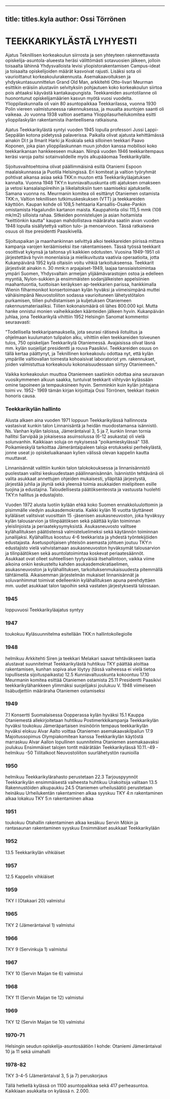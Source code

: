 
---

title: titles.kyla
author: Ossi Törrönen
---


    
# TEEKKARIKYLÄSTÄ LYHYESTI

Ajatus Teknillisen korkeakoulun siirrosta ja sen yhteyteen rakennettavasta opiskelija-asuntola-alueesta heräsi 
välittömästi sotavuosien jälkeen, jolloin toisaalta lähinnä Yhdysvalloista levisi yliopistorakentamisen Campus-ideat ja 
toisaalta opiskelijoiden määrät kasvoivat rajusti. Lisäksi sota oli vaurioittanut korkeakoulurakennusta. 
Asemakaavoituksen ja yhdyskuntasuunnittelun Grand Old Man, arkkitehti Otto-livari Meurman esittikin eräisiin 
alustaviin selvityksiin pohjautuen koko korkeakoulun siirtoa pois ahtaaksi käyvästä kantakaupungista. Teekkareiden 
asuntotilanne oli huonontunut opiskelijamäärien kasvun myötä vuosi vuodelta. Ylioppilaskunnalla oli vain 80 
asuntopaikkaa Teekkarilassa, vuonna 1930 Polin viereen valmistuneessa rakennuksessa, ja muualta asuntojen saanti oli 
vaikeaa. Jo vuonna 1938 valtion asettama Ylioppilasurheilukomitea esitti ylioppilaskylän rakentamista ihanteellisena 
ratkaisuna.

Ajatus Teekkarikylästä syntyi vuoden 1945 lopulla professori Jussi Lappi-Seppälän kotona pidetyssä palaverissa. 
Paikalla olivat ajatusta kehittämässä ainakin Dl:t ja Ilmarit Harki ja Koskiala sekä silloinen teekkari Paavo Koponen, 
joka pian ylioppilaskunnan muun johdon kanssa mobilisoi koko teekkarikansan hankkeeseen mukaan. Niinpä vuoden 
1946 teekkaritempaus keräsi varoja paitsi sotainvalideille myös alkupääomaa Teekkarikylälle.

Sijoitusvaihtoehtoina olivat päällimmäisinä esillä Otaniemi Espoon maalaiskunnassa ja Puotila Helsingissä. Eri komiteat 
ja valtion työryhmät pohtivat aikansa asiaa sekä TKK:n muuton että Teekkarikyläajatuksen kannalta. Vuonna 1948 
TKY:n kunniavaltuuskunta otti ajatuksen omakseen ja vetosi kansalaispiireihin ja liikelaitoksiin tuen saamiseksi 
ajatukselle. Samana vuonna ns. Meurmanin komitea oli esittänyt Otaniemen ostamista TKK:n, Valtion teknillisen 
tutkimuskeskuksen (VTT) ja teekkareiden käyttöön. Kaupan kohde oli 108,5 hehtaaria Kansallis-Osake-Pankin 
omistamista Hagalundin kartanon maista. Kauppahinta olisi 115,5 mmk (108 mk/m2) silloista rahaa. Sitkeiden 
ponnistelujen ja asian hoitamista "keittiönkin kautta" kaupan mahdollistava määräraha saatiin aivan vuoden 1948 lopulla
sisällytettyä valtion tulo- ja menoarvioon. Tässä ratkaiseva osuus oli itse presidentti Paasikivellä.

Sijoituspaikan ja maanhankinnan selvittyä alkoi teekkareiden piirissä mittava kampanja varojen keräämiseksi itse 
rakentamiseen. Tässä työssä teekkarit osoittivat kykynsä ja taitonsa yli kaikkien odotusten. Vuosina 1949-1951 oli 
järjestettävä hyvin monenlaisia ja mielikuvitusta vaativia operaatioita, jotta Kukanpäivänä 1952 kylä oltaisiin voitu 
vihkiä tarkoitukseensa. Teekkarit järjestivät ainakin n. 30 mmk:n arpajaiset-1949, laajaa tanssiaistoimintaa ympäri 
Suomen, Yhdysvaltain armeijan ylijäämävarastojen ostoa ja edelleen myyntiä, Nylon-sukkien ja ensimmäisten 
sodanjälkeisten appelsiinien maahantuontia, tuottoisan keräyksen ap-teekkarien parissa, hankkimalla Wienin 
filharmonikot konsertoimaan kylän hyväksi ja viimeisimpänä muttei vähäisimpänä Neuvostoliiton sodassa vaurioituneen 
lähetystötalon purkamisen, tiilien puhdistamisen ja kuljetuksen Otaniemeen rakennusmateriaaliksi. Tiilien 
kokonaismäärä oli lähes 800.000 kpl. Mutta hanke onnistui monien vaiheikkaiden käänteiden jälkeen hyvin. 
Kukanpäivän juhlaa, jona Teekkarikylä vihittiin 1952 Helsingin Sanomat kommentoi seuraavasti:

"Todellisella teekkaripamauksella, jota seurasi rätisevä ilotulitus ja ohjelmaan kuulumaton tulipalon alku, 
vihittiin eilen teekkareiden toiveunen tulos, 750 opiskelijan Teekkarikylä Otaniemessä. Avajaisissa olivat läsnä 
mm. kylän suojelijat presidentti ja rouva Paasikivi. Teekkareiden osuus on tällä kertaa päättynyt, ja Teknillinen 
korkeakoulu odottaa nyt, että kylän ympärille valtiovallan toimesta kohoaisivat laboratoriot ym. rakennukset, 
joiden valmistuttua korkeakoulu kokonaisuudessaan siirtyy Otaniemeen."

Vaikka korkeakoulun muuttoa Otaniemeen saatiinkin odottaa aina seuraavan vuosikymmenen alkuun saakka, tuntuivat 
teekkarit viihtyvän kylässään omine tapoineen ja tempauksineen hyvin. Semminkin kuin kylän johtajana toimi vv. 1952-
1969 tämän kirjan kirjoittaja Ossi Törrönen, teekkari itsekin honoris causa.


### Teekkarikylän hallinto

Alusta alkaen aina vuoden 1971 loppuun Teekkarikylässä hallinnosta vastasivat kunkin talon Linnanisäntä ja heidän 
muodostamansa isännistö. Ns. Vanhan kylän taloissa, Jämeräntaival 3, 5 ja 7, kunkin linnan tornia hallitsi Sarvipää ja 
jokaisessa asuinsolussa (6-12 asukasta) oli vielä solunvanhin. Kaikkiaan soluja on nykyisessä "poikamieskylässä" 138. 
Poikamieskylä tarkoittaa Jämeräntaipaleen taloja erotukseksi perhekylästä, jonne useat jo opiskeluaikanaan kylien 
välissä olevan kappelin kautta muuttavat. 

Linnanisännät valittiin kunkin talon talokokouksessa ja linnanisännistö puolestaan valitsi keskuudestaan 
päälinnanisännän. Isännistön tehtävänä oli valita asukkaat annettujen ohjeiden mukaisesti, ylläpitää järjestystä, järjestää 
juhlia ja jäyniä sekä yleensä toimia asukkaiden mielipiteen esille tuojina ja edustajina. Taloudellisesta päätöksenteosta ja 
vastuusta huolehti TKY:n hallitus ja edustajisto.

Vuoden 1972 alusta luotiin kylään ehkä koko Suomen ennakkoluulottomin ja pisimmälle viedyin asukasdemokratia. 
Kaikki kylän 16 vuotta täyttäneet kyläläiset valitsivat vuosittain 15 -jäsenisen asukasneuvoston, joka hyväksyy kylän 
talousarvion ja tilinpäätöksen sekä päättää kylän toiminnan yleislinjoista ja periaatekysymyksistä. Asukasneuvosto 
valitsee kylähallituksen päätöstensä valmisteluelimeksi sekä käytännön toiminnan junailijaksi. Kylähallitus koostuu 4-6 
teekkarista ja yhdestä työntekijöiden edustajasta. Asetuspohjaisen yhteisön asemasta johtuen joutuu TKY:n edustajisto 
vielä vahvistamaan asukasneuvoston hyväksymät talousarvion ja tilinpäätöksen sekä asuntolatoimintaa koskevat
periaatesäännöt. Asukkaat ovat olleet suhteellisen tyytyväisiä itsehallintoon, vaikka viime aikoina onkin keskusteltu 
kahden asukasdemokratiaelimen, asukasneuvoston ja kylähallituksen, tarkoituksenmukaisuudesta pitemmällä 
tähtäimellä. Aikaisemman järjestelmän mukaiset linnanisännät ja soluvanhimmat toimivat edelleenkin kylähallituksen 
apuna perehdyttäen mm. uudet asukkaat talon tapoihin sekä vastaten järjestyksestä talossaan.

### 1945

loppuvuosi	Teekkarikyläajatus syntyy

### 1947

toukokuu	Kyläsuunnitelma esitellään TKK:n hallintokollegiolle

### 1948

helmikuu	Arkkitehti Siren ja teekkari Melakari saavat tehtäväkseen laatia alustavat suunnitelmat Teekkarikylästä
huhtikuu		TKY päättää aloittaa rakentamisen, kunhan sopiva alue löytyy
	(tässä vaiheessa ei vielä tietoa lopullisesta sijoituspaikasta)
12.5		Kunniavaltuuskunta kokoontuu
17.10		Meurmanin komitea esittää Otaniemen ostamista
25.11		Presidentti Paasikivi teekkarikylähankkeen ylimmäksi suojelijaksi
joulukuu		V. 1948 viimeiseen lisäbudjettiin määräraha Otaniemen ostamiseksi

### 1949

7.1		Konsertti Suomalaisessa Oopperassa kylän hyväksi
15.1		Kauppa Otaniemestä allekirjoitetaan
huhtikuu	 	Postimerkkikampanja Teekkarikylän hyväksi
toukokuu	Jämeräpartaisen insinöörin tempaus teekkarikylän hyväksi
elokuu		Alvar Aalto voittaa Otaniemen asemakaavakilpailun
17.9		Majoitussopimus Olympiakomitean kanssa Teekkarikylän käytöstä
marraskuu	Alvar Aallon lopullinen suunnitelma Otaniemen asemakaavaksi
joulukuu		Ensimmäiset talojen tontit määrätään Teekkarikylässä
10.11.-49 -
helmikuu -50 	Tiilitalkoot Neuvostoliiton suurlähetystön raunioilla

### 1950

helmikuu	Teekkarikylärahasto perustetaan
22.3		Tarjouspyynnöt Teekkarikylän ensimmäisestä vaiheesta
huhtikuu		Urakoitsija valitaan
13.5		Rakennustöiden alkupaukku
24.5		Otaniemen urheilusäätiö perustetaan
heinäkuu	Urheilukentän rakentaminen alkaa
syyskuu		TKY 4:n rakentaminen alkaa
lokakuu		TKY 5:n rakentaminen alkaa

### 1951

toukokuu	Otahallin rakentaminen alkaa
kesäkuu		Servin Mökin ja rantasaunan rakentaminen
syyskuu		Ensimmäiset asukkaat Teekkarikylään

### 1952

13.5		Teekkarikylän vihkiäiset

### 1957

12.5		Kappelin vihkiäiset

### 1959

TKY I (Otakaari 20) valmistui

### 1965		

TKY 2 (Jämeräntaival 1) valmistui

### 1966		

TKY 9 (Servinkuja 1) valmistui

### 1967		

TKY 10 (Servin Maijan tie 6) valmistui

### 1968		

TKY 11 (Servin Maijan tie 12) valmistui

### 1969		

TKY 12 (Servin Maijan tie 10) valmistui

### 1970-71		

Helsingin seudun opiskelija-asuntosäätiön I kohde: Otaniemi Jämeräntaival 10 ja 11 sekä uimahalli

### 1978-82	

TKY 3-4-5 (Jämeräntaival 3, 5 ja 7) peruskorjaus


Tällä hetkellä kylässä on 1100 asuntopaikkaa sekä 417 perheasuntoa. Kaikkiaan asukkaita on kylässä n. 2.000.
